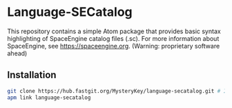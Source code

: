 # Language-SECatalog
This repository contains a simple Atom package that provides basic syntax highlighting of SpaceEngine catalog files (.sc).
For more information about SpaceEngine, see https://spaceengine.org. (Warning: proprietary software ahead)
## Installation
```sh
git clone https://hub.fastgit.org/MysteryKey/language-secatalog.git # If this doesn't work just use the normal GitHub.com URL
apm link language-secatalog
```
